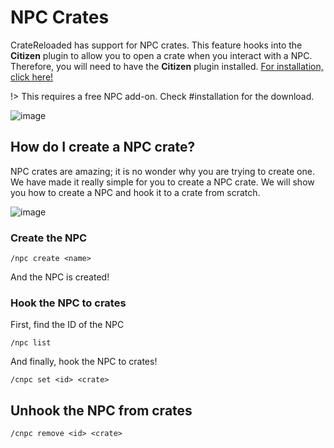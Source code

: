 # NPC Crates

CrateReloaded has support for NPC crates. This feature hooks into the **Citizen** plugin to allow you to open a crate when you interact with a NPC.
Therefore, you will need to have the **Citizen** plugin installed. [For installation, click here!](getting-started/installation)

!> This requires a free NPC add-on. Check #installation for the download.

![image](https://proxy.spigotmc.org/80982abba446a8540b6b0c1d67b6a7bc5c2db323?url=http%3A%2F%2Fi.imgur.com%2Fcjs3WD0.png)


## How do I create a NPC crate?

NPC crates are amazing; it is no wonder why you are trying to create one.
We have made it really simple for you to create a NPC crate.
We will show you how to create a NPC and hook it to a crate from scratch.

![image](https://i.imgur.com/ZkKchJQ.gifV)

### Create the NPC

```
/npc create <name>
```

And the NPC is created!

### Hook the NPC to crates

First, find the ID of the NPC

```
/npc list
```

And finally, hook the NPC to crates!

```
/cnpc set <id> <crate>
```

## Unhook the NPC from crates

```
/cnpc remove <id> <crate>
```
